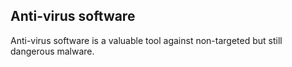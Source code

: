 ## Anti-virus software
Anti-virus software is a valuable tool against non-targeted but still dangerous malware.
